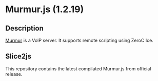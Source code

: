 # Murmur.js (1.2.19)

## Description

[Murmur](https://mumble.info) is a VoIP server. It supports remote scripting using ZeroC Ice.

## Slice2js

This repository contains the latest compilated Murmur.js from official release. 